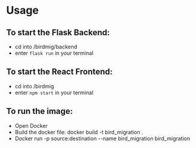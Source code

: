 # Usage

## To start the Flask Backend:
- cd into /birdmig/backend
- enter ```flask run``` in your terminal

## To start the React Frontend:

- cd into /birdmig
- enter ```npm start``` in your terminal

## To run the image:
- Open Docker
- Build the docker file: docker build -t bird_migration .
- Docker run -p source:destination --name bird_migration bird_migration
